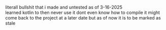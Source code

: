 literall bullshit that i made and untested as of 3-16-2025<br>
learned kotlin to then never use it dont even know how to compile it
might come back to the project at a later date but as of now it is to be marked as stale

